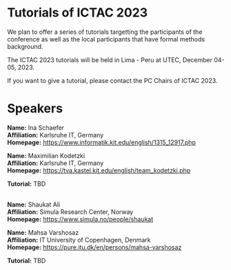 <!--   ---
layout: speaker-overview
title: ""
--- -->

# Tutorials of ICTAC 2023 

We plan to offer a series of tutorials targetting the participants of the conference as well as the local participants that have formal methods background.

The ICTAC 2023 tutorials will be held in Lima - Peru at UTEC, December 04-05, 2023.   

If you want to give a tutorial, please contact the PC Chairs of ICTAC 2023.

# Speakers

 <!-- <div class="col-sm-10">
        <p><b>Lecturer Sponsored by <a href="https://www.fmeurope.org/" target="_blank"> FME (Formal Methods Europe)</a></b>  <br/> </p> 
   </div> -->
 <div class="row justify-content-start p-3">
 <!--  <div class="col-sm-2">  
            <img src="/assets/img/people/InaSchaefer.png" alt="Ina Schaefer" title="Ina Schaefer" width="450"/>
    </div> -->
    <div class="col-sm-10">
        <p><b>Name:</b>  Ina Schaefer <br/>
        <b>Affiliation:</b> Karlsruhe IT, Germany <br/>
         <b>Homepage:</b> <a href="https://www.informatik.kit.edu/english/1315_12917.php" target="_blank">https://www.informatik.kit.edu/english/1315_12917.php</a> <br/> </p> 
          <!--   <p><b>Bio:</b>  <br/> 
         <br/> </p> -->
      </div>
 <!--  <div class="col-sm-2">  
            <img src="/assets/img/people/MaximilianKodetzki.png" alt="Maximilian Kodetzki" title="Maximilian Kodetzki" width="450"/>
    </div> -->
    <div class="col-sm-10">
        <p><b>Name:</b>  Maximilian Kodetzki <br/>
        <b>Affiliation:</b> Karlsruhe IT, Germany <br/>
         <b>Homepage:</b> <a href="https://tva.kastel.kit.edu/english/team_kodetzki.php" target="_blank">https://tva.kastel.kit.edu/english/team_kodetzki.php</a> <br/> </p> 
          <!--   <p><b>Bio:</b>  <br/>
         <br/> </p> -->
        </div>
        <p><b>Tutorial:</b> TBD  <br/> 
       <br/> </p> 
    </div>
</div>



 <!-- <div class="col-sm-10">
        <p><b>Lecturer Sponsored by <a href="https://www.fmeurope.org/" target="_blank"> FME (Formal Methods Europe)</a></b>  <br/> </p> 
   </div> -->
 <div class="row justify-content-start p-3">
 <!--  <div class="col-sm-2">  
            <img src="/assets/img/people/ShaukatAli.png" alt="Shaukat Ali" title="Shaukat Ali" width="450"/>
    </div> -->
    <div class="col-sm-10">
        <p><b>Name:</b>  Shaukat Ali <br/>
        <b>Affiliation:</b> Simula Research Center, Norway <br/>
         <b>Homepage:</b> <a href="https://www.simula.no/people/shaukat" target="_blank">https://www.simula.no/people/shaukat</a> <br/> </p> 
          <!--   <p><b>Bio:</b>  <br/> 
         <br/> </p> -->
      </div>
 <!--  <div class="col-sm-2">  
            <img src="/assets/img/people/MahsaVarshosaz.png" alt="Mahsa Varshosaz" title="Mahsa Varshosaz" width="450"/>
    </div> -->
    <div class="col-sm-10">
        <p><b>Name:</b>  Mahsa Varshosaz <br/>
        <b>Affiliation:</b> IT University of Copenhagen, Denmark <br/>
         <b>Homepage:</b> <a href="https://pure.itu.dk/en/persons/mahsa-varshosaz" target="_blank">https://pure.itu.dk/en/persons/mahsa-varshosaz</a> <br/> </p> 
          <!--   <p><b>Bio:</b>  <br/>
         <br/> </p> -->
        </div>
        <p><b>Tutorial:</b> TBD  <br/> 
       <br/> </p> 
    </div>
</div>
